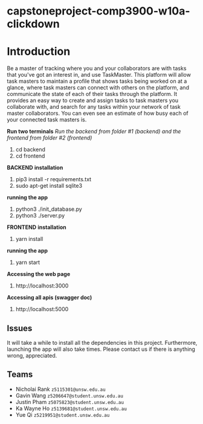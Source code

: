 # capstoneproject-comp3900-w10a-clickdown

# Introduction
Be a master of tracking where you and your collaborators are with tasks that you've got
an interest in, and use TaskMaster. This platform will allow task masters to maintain a
profile that shows tasks being worked on at a glance, where task masters can connect
with others on the platform, and communicate the state of each of their tasks through
the platform. It provides an easy way to create and assign tasks to task masters you
collaborate with, and search for any tasks within your network of task master
collaborators. You can even see an estimate of how busy each of your connected task
masters is.

**Run two terminals**
*Run the backend from folder #1 (backend) and the frontend from folder #2 (frontend)*
1. cd backend
2. cd frontend

**BACKEND**
**installation**
1. pip3 install -r requirements.txt
2. sudo apt-get install sqlite3

**running the app**
1. python3 ./init_database.py
2. python3 ./server.py

**FRONTEND**
**installation**
1. yarn install

**running the app**
1. yarn start

**Accessing the web page**
1. http://localhost:3000 

**Accessing all apis (swagger doc)**
1. http://localhost:5000

## Issues
It will take a while to install all the dependencies in this project. Furthermore, launching the app will also take times. Please contact us if there is anything wrong, appreciated.

## Teams
- Nicholai Rank `z5115301@unsw.edu.au`
- Gavin Wang `z5206647@student.unsw.edu.au`
- Justin Pham `z5075823@student.unsw.edu.au`
- Ka Wayne Ho `z5139681@student.unsw.edu.au`
- Yue Qi `z5219951@student.unsw.edu.au`